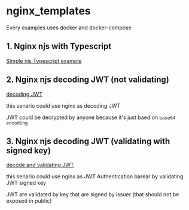 # nginx_templates

Every examples uses docker and docker-compose

## 1. Nginx njs with Typescript

[Simple njs Typescript example](./njs_using_ts//README.md)

## 2. Nginx njs decoding JWT (not validating)

[decoding JWT](./jwt_decode/README.md)

this senario could use nginx as decoding JWT

JWT could be decrypted by anyone because it's just baed on `base64 encoding`

## 3. Nginx njs decoding JWT (validating with signed key)

[decode and validating JWT](./jwt_decode_with_key/README.md)

this senario could use nginx as JWT Authentication barear by validating JWT signed key

JWT are validated by key that are signed by issuer (that should not be exposed in public)